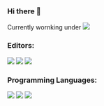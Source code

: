 ### Hi there 👋

Currently wornking under ![](https://img.shields.io/badge/Manjaro-informational?style=for-the-badge&logo=linux&logoColor=white&color=4e5250)
### Editors:
![](https://img.shields.io/badge/VSCode-informational?style=for-the-badge&logo=visual-studio-code&logoColor=white&color=4e5250)
![](https://img.shields.io/badge/IntelliJ-informational?style=for-the-badge&logo=intellij-idea&logoColor=white&color=4e5250)
![](https://img.shields.io/badge/Sublime-informational?style=for-the-badge&logo=sublime-text&logoColor=white&color=4e5250)
### Programming Languages:
![](https://img.shields.io/badge/Java-informational?style=for-the-badge&logo=java&logoColor=white&color=4e5250)
![](https://img.shields.io/badge/JavaScript-informational?style=for-the-badge&logo=javascript&logoColor=white&color=4e5250)
![](https://img.shields.io/badge/Python-informational?style=for-the-badge&logo=python&logoColor=white&color=4e5250)

<!--
**mcamore/mcamore** is a ✨ _special_ ✨ repository because its `README.md` (this file) appears on your GitHub profile.

Here are some ideas to get you started:

- 🔭 I’m currently working on ...
- 🌱 I’m currently learning ...
- 👯 I’m looking to collaborate on ...
- 🤔 I’m looking for help with ...
- 💬 Ask me about ...
- 📫 How to reach me: ...
- 😄 Pronouns: ...
- ⚡ Fun fact: ...
-->
